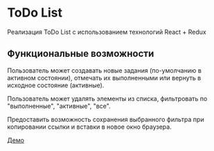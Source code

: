 ToDo List
=========

Реализация ToDo List с использованием технологий React + Redux

Функциональные возможности
--------------------------

Пользователь может создавать новые задания (по-умолчанию в активном состоянии), отмечать их выполненными или вернуть в исходное состояние (активные).

Пользователь может удалять элементы из списка, фильтровать по "выполненные", "активные", "все".

Предоставить возможность сохранения выбранного фильтра при копировании ссылки и вставки в новое окно браузера.

[Демо](http://test.helene.com.ua/todo-react/)
